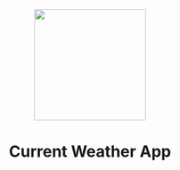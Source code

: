 <div align="center">
  <img src="https://i.giphy.com/media/2vqaiPr1TrevmxCPUV/giphy.webp" height="200">
  
  <h1>Current Weather App</h1>
</div>
